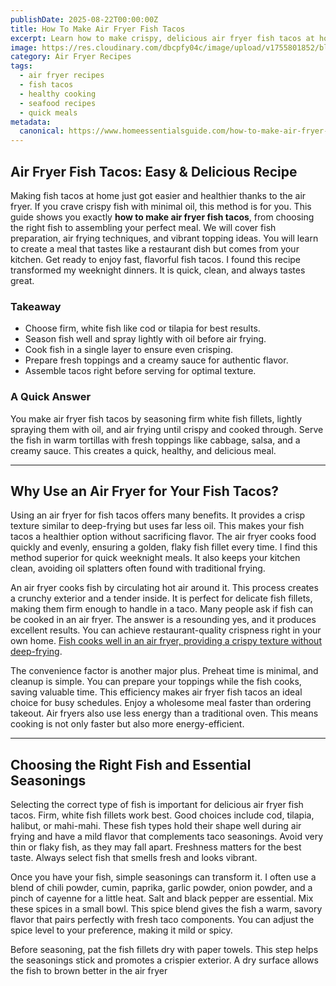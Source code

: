 ```yaml
---
publishDate: 2025-08-22T00:00:00Z
title: How To Make Air Fryer Fish Tacos
excerpt: Learn how to make crispy, delicious air fryer fish tacos at home. This guide covers simple steps for perfect fish and vibrant toppings.
image: https://res.cloudinary.com/dbcpfy04c/image/upload/v1755801852/blog_image_1755801851_uruhr9.webp
category: Air Fryer Recipes
tags:
  - air fryer recipes
  - fish tacos
  - healthy cooking
  - seafood recipes
  - quick meals
metadata:
  canonical: https://www.homeessentialsguide.com/how-to-make-air-fryer-fish-tacos
---
```


## Air Fryer Fish Tacos: Easy & Delicious Recipe

Making fish tacos at home just got easier and healthier thanks to the air fryer. If you crave crispy fish with minimal oil, this method is for you. This guide shows you exactly **how to make air fryer fish tacos**, from choosing the right fish to assembling your perfect meal. We will cover fish preparation, air frying techniques, and vibrant topping ideas. You will learn to create a meal that tastes like a restaurant dish but comes from your kitchen. Get ready to enjoy fast, flavorful fish tacos. I found this recipe transformed my weeknight dinners. It is quick, clean, and always tastes great.

### Takeaway

*   Choose firm, white fish like cod or tilapia for best results.
*   Season fish well and spray lightly with oil before air frying.
*   Cook fish in a single layer to ensure even crisping.
*   Prepare fresh toppings and a creamy sauce for authentic flavor.
*   Assemble tacos right before serving for optimal texture.

### A Quick Answer

You make air fryer fish tacos by seasoning firm white fish fillets, lightly spraying them with oil, and air frying until crispy and cooked through. Serve the fish in warm tortillas with fresh toppings like cabbage, salsa, and a creamy sauce. This creates a quick, healthy, and delicious meal.

---

## Why Use an Air Fryer for Your Fish Tacos?

Using an air fryer for fish tacos offers many benefits. It provides a crisp texture similar to deep-frying but uses far less oil. This makes your fish tacos a healthier option without sacrificing flavor. The air fryer cooks food quickly and evenly, ensuring a golden, flaky fish fillet every time. I find this method superior for quick weeknight meals. It also keeps your kitchen clean, avoiding oil splatters often found with traditional frying.

An air fryer cooks fish by circulating hot air around it. This process creates a crunchy exterior and a tender inside. It is perfect for delicate fish fillets, making them firm enough to handle in a taco. Many people ask if fish can be cooked in an air fryer. The answer is a resounding yes, and it produces excellent results. You can achieve restaurant-quality crispness right in your own home. [Fish cooks well in an air fryer, providing a crispy texture without deep-frying](https://homeessentialsguide.com/can-fish-be-done-in-air-fryer).

The convenience factor is another major plus. Preheat time is minimal, and cleanup is simple. You can prepare your toppings while the fish cooks, saving valuable time. This efficiency makes air fryer fish tacos an ideal choice for busy schedules. Enjoy a wholesome meal faster than ordering takeout. Air fryers also use less energy than a traditional oven. This means cooking is not only faster but also more energy-efficient.

---

## Choosing the Right Fish and Essential Seasonings

Selecting the correct type of fish is important for delicious air fryer fish tacos. Firm, white fish fillets work best. Good choices include cod, tilapia, halibut, or mahi-mahi. These fish types hold their shape well during air frying and have a mild flavor that complements taco seasonings. Avoid very thin or flaky fish, as they may fall apart. Freshness matters for the best taste. Always select fish that smells fresh and looks vibrant.

Once you have your fish, simple seasonings can transform it. I often use a blend of chili powder, cumin, paprika, garlic powder, onion powder, and a pinch of cayenne for a little heat. Salt and black pepper are essential. Mix these spices in a small bowl. This spice blend gives the fish a warm, savory flavor that pairs perfectly with fresh taco components. You can adjust the spice level to your preference, making it mild or spicy.

Before seasoning, pat the fish fillets dry with paper towels. This step helps the seasonings stick and promotes a crispier exterior. A dry surface allows the fish to brown better in the air fryer